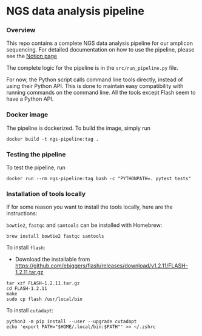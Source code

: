 # NGS data analysis pipeline

### Overview

This repo contains a complete NGS data analysis pipeline for our amplicon sequencing. For detailed documentation on how to use the pipeline, please see the [Notion page](https://www.notion.so/NGS-data-analysis-pipeline-13c8d1326f288056a743d2204cc3dde8)


The complete logic for the pipeline is in the `src/run_pipeline.py` file.

For now, the Python script calls command line tools directly, instead of using their Python API. This is done to maintain easy compatibility with running commands on the command line. All the tools except Flash seem to have a Python API.


### Docker image

The pipeline is dockerized. To build the image, simply run

```
docker build -t ngs-pipeline:tag .
```

### Testing the pipeline

To test the pipeline, run

```
docker run --rm ngs-pipeline:tag bash -c "PYTHONPATH=. pytest tests"
```

### Installation of tools locally

If for some reason you want to install the tools locally, here are the instructions:

`bowtie2`, `fastqc` and `samtools` can be installed with Homebrew: 

```
brew install bowtie2 fastqc samtools
```

To install `flash`:
- Download the installable from https://github.com/ebiggers/flash/releases/download/v1.2.11/FLASH-1.2.11.tar.gz
```
tar xzf FLASH-1.2.11.tar.gz
cd FLASH-1.2.11
make
sudo cp flash /usr/local/bin
```

To install `cutadapt`:
```
python3 -m pip install --user --upgrade cutadapt
echo 'export PATH="$HOME/.local/bin:$PATH"' >> ~/.zshrc
```

